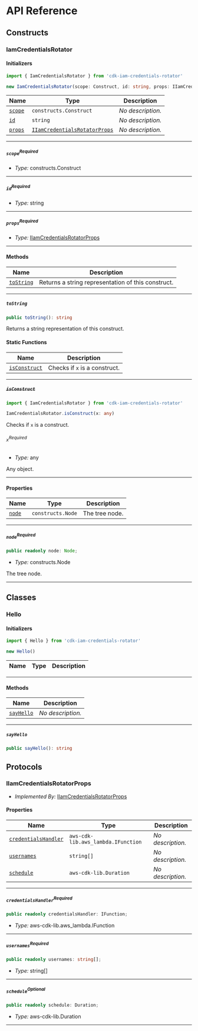 # API Reference <a name="API Reference" id="api-reference"></a>

## Constructs <a name="Constructs" id="Constructs"></a>

### IamCredentialsRotator <a name="IamCredentialsRotator" id="cdk-iam-credentials-rotator.IamCredentialsRotator"></a>

#### Initializers <a name="Initializers" id="cdk-iam-credentials-rotator.IamCredentialsRotator.Initializer"></a>

```typescript
import { IamCredentialsRotator } from 'cdk-iam-credentials-rotator'

new IamCredentialsRotator(scope: Construct, id: string, props: IIamCredentialsRotatorProps)
```

| **Name** | **Type** | **Description** |
| --- | --- | --- |
| <code><a href="#cdk-iam-credentials-rotator.IamCredentialsRotator.Initializer.parameter.scope">scope</a></code> | <code>constructs.Construct</code> | *No description.* |
| <code><a href="#cdk-iam-credentials-rotator.IamCredentialsRotator.Initializer.parameter.id">id</a></code> | <code>string</code> | *No description.* |
| <code><a href="#cdk-iam-credentials-rotator.IamCredentialsRotator.Initializer.parameter.props">props</a></code> | <code><a href="#cdk-iam-credentials-rotator.IIamCredentialsRotatorProps">IIamCredentialsRotatorProps</a></code> | *No description.* |

---

##### `scope`<sup>Required</sup> <a name="scope" id="cdk-iam-credentials-rotator.IamCredentialsRotator.Initializer.parameter.scope"></a>

- *Type:* constructs.Construct

---

##### `id`<sup>Required</sup> <a name="id" id="cdk-iam-credentials-rotator.IamCredentialsRotator.Initializer.parameter.id"></a>

- *Type:* string

---

##### `props`<sup>Required</sup> <a name="props" id="cdk-iam-credentials-rotator.IamCredentialsRotator.Initializer.parameter.props"></a>

- *Type:* <a href="#cdk-iam-credentials-rotator.IIamCredentialsRotatorProps">IIamCredentialsRotatorProps</a>

---

#### Methods <a name="Methods" id="Methods"></a>

| **Name** | **Description** |
| --- | --- |
| <code><a href="#cdk-iam-credentials-rotator.IamCredentialsRotator.toString">toString</a></code> | Returns a string representation of this construct. |

---

##### `toString` <a name="toString" id="cdk-iam-credentials-rotator.IamCredentialsRotator.toString"></a>

```typescript
public toString(): string
```

Returns a string representation of this construct.

#### Static Functions <a name="Static Functions" id="Static Functions"></a>

| **Name** | **Description** |
| --- | --- |
| <code><a href="#cdk-iam-credentials-rotator.IamCredentialsRotator.isConstruct">isConstruct</a></code> | Checks if `x` is a construct. |

---

##### ~~`isConstruct`~~ <a name="isConstruct" id="cdk-iam-credentials-rotator.IamCredentialsRotator.isConstruct"></a>

```typescript
import { IamCredentialsRotator } from 'cdk-iam-credentials-rotator'

IamCredentialsRotator.isConstruct(x: any)
```

Checks if `x` is a construct.

###### `x`<sup>Required</sup> <a name="x" id="cdk-iam-credentials-rotator.IamCredentialsRotator.isConstruct.parameter.x"></a>

- *Type:* any

Any object.

---

#### Properties <a name="Properties" id="Properties"></a>

| **Name** | **Type** | **Description** |
| --- | --- | --- |
| <code><a href="#cdk-iam-credentials-rotator.IamCredentialsRotator.property.node">node</a></code> | <code>constructs.Node</code> | The tree node. |

---

##### `node`<sup>Required</sup> <a name="node" id="cdk-iam-credentials-rotator.IamCredentialsRotator.property.node"></a>

```typescript
public readonly node: Node;
```

- *Type:* constructs.Node

The tree node.

---



## Classes <a name="Classes" id="Classes"></a>

### Hello <a name="Hello" id="cdk-iam-credentials-rotator.Hello"></a>

#### Initializers <a name="Initializers" id="cdk-iam-credentials-rotator.Hello.Initializer"></a>

```typescript
import { Hello } from 'cdk-iam-credentials-rotator'

new Hello()
```

| **Name** | **Type** | **Description** |
| --- | --- | --- |

---

#### Methods <a name="Methods" id="Methods"></a>

| **Name** | **Description** |
| --- | --- |
| <code><a href="#cdk-iam-credentials-rotator.Hello.sayHello">sayHello</a></code> | *No description.* |

---

##### `sayHello` <a name="sayHello" id="cdk-iam-credentials-rotator.Hello.sayHello"></a>

```typescript
public sayHello(): string
```




## Protocols <a name="Protocols" id="Protocols"></a>

### IIamCredentialsRotatorProps <a name="IIamCredentialsRotatorProps" id="cdk-iam-credentials-rotator.IIamCredentialsRotatorProps"></a>

- *Implemented By:* <a href="#cdk-iam-credentials-rotator.IIamCredentialsRotatorProps">IIamCredentialsRotatorProps</a>


#### Properties <a name="Properties" id="Properties"></a>

| **Name** | **Type** | **Description** |
| --- | --- | --- |
| <code><a href="#cdk-iam-credentials-rotator.IIamCredentialsRotatorProps.property.credentialsHandler">credentialsHandler</a></code> | <code>aws-cdk-lib.aws_lambda.IFunction</code> | *No description.* |
| <code><a href="#cdk-iam-credentials-rotator.IIamCredentialsRotatorProps.property.usernames">usernames</a></code> | <code>string[]</code> | *No description.* |
| <code><a href="#cdk-iam-credentials-rotator.IIamCredentialsRotatorProps.property.schedule">schedule</a></code> | <code>aws-cdk-lib.Duration</code> | *No description.* |

---

##### `credentialsHandler`<sup>Required</sup> <a name="credentialsHandler" id="cdk-iam-credentials-rotator.IIamCredentialsRotatorProps.property.credentialsHandler"></a>

```typescript
public readonly credentialsHandler: IFunction;
```

- *Type:* aws-cdk-lib.aws_lambda.IFunction

---

##### `usernames`<sup>Required</sup> <a name="usernames" id="cdk-iam-credentials-rotator.IIamCredentialsRotatorProps.property.usernames"></a>

```typescript
public readonly usernames: string[];
```

- *Type:* string[]

---

##### `schedule`<sup>Optional</sup> <a name="schedule" id="cdk-iam-credentials-rotator.IIamCredentialsRotatorProps.property.schedule"></a>

```typescript
public readonly schedule: Duration;
```

- *Type:* aws-cdk-lib.Duration

---

